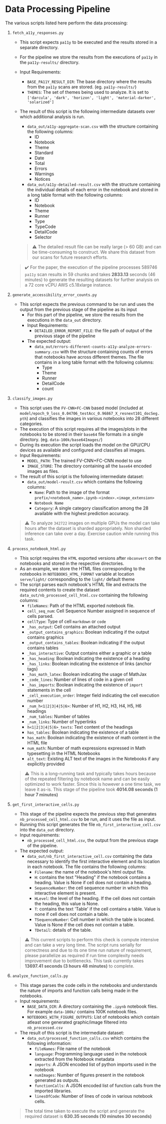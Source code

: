 # Data Processing Pipeline

The various scripts listed here perform the data processing:

1. `fetch_a11y_responses.py`
   - This script expects `pa11y` to be executed and the results stored in a separate directory.
   - For the pipeline we store the results from the executions of `pa11y` in the `pa11y-results/` directory.
   - Input Requirements:
     - `BASE_PA11Y_RESULT_DIR`: The base directory where the results from the `pa11y` scans are stored. (eg. `pa11y-results/`)
     - `THEMES`: The set of themes being used to analyze. It is set to `['darcula', 'dark', 'horizon', 'light', 'material-darker', 'solarized']`
   - The result of this script is the following intermediate datasets over which additional analysis is run.
     - `data_out/a11y-aggregate-scan.csv` with the structure containing the following columns:
       - ID
       - Notebook
       - Theme
       - Standard
       - Date
       - Total
       - Errors
       - Warnings
       - Notices
     - `data_out/a11y-detailed-result.csv` with the structure containing the individual details of each error in the notebook and stored in a long table format with the following columns:
       - ID
       - Notebook
       - Theme
       - Runner
       - Type
       - TypeCode
       - DetailCode
       - Selector
       
     > :warning: The detailed result file can be really large (> 60 GB) and can be time-consuming to construct. We share this dataset from our scans for future research efforts.

   > :heavy_check_mark: For the paper, the execution of the pipeline processes 589746 `pa11y` scan results in 59 chunks and takes **2833.13** seconds (46 minutes) to generate the resulting datasets for further analysis on a 72 core vCPU AWS c5.18xlarge instance.

2. `generate_accessibility_error_counts.py`
   - This script expects the previous command to be run and uses the output from the previous stage of the pipeline as its input
     - For this part of the pipeline, we store the results from the executions in the `data_out` directory.
     - Input Requirements:
       - `DETAILED_ERROR_REPORT_FILE`: the file path of output of the previous stage of the pipeline 
     - The expected output:
       - `data_out/errors-different-counts-a11y-analyze-errors-summary.csv` with the structure containing counts of errors that notebooks have across different themes. The file contains in a long table format with the following columns:
         - Type
         - Theme
         - Runner
         - DetailCode
         - count

3. `classify_images.py`
   - This script uses the `FV-CNN+FC-CNN` based model (included at `model/epoch_9_loss_0.04706_testAcc_0.96867_X_resnext101_docSeg.pth`) and classifies the images in various notebooks into 28 different categories.
   - The execution of this script requires all the images/plots in the notebooks to be stored in their `base64` file formats in a single directory. (eg. `data-100k/base64Images/`)
   - During its execution the script loads the model on the GPU/CPU devices as available and configured and classifies all images.
   - Input Requirements:
     - `MODEL_PATH`: The trained FV-CNN+FC-CNN model to use
     - `IMAGE_STORE`: The directory containing all the `base64` encoded images as files.
   - The result of this script is the following intermediate dataset:
     - `data_out/model-result.csv` which contains the following columns:
       - `Name`: Path to the image of the format `prefix/<notebook_name>.ipynb-<index>.<image_extension>`
       - `Notebook Name`
       - `Category`: A single category classification among the 28 available with the highest prediction accuracy.
   
   > :warning: To analyze `342722` images on multiple GPUs the model can take hours after the dataset is sharded appropriately. Non sharded inference can take over a day. Exercise caution while running this task.

4. `process_notebook_html.py`
   - This script requires the `HTML` exported versions after `nbconvert` on the notebooks and stored in the respective directories.
   - As an example, we store the HTML files corresponding to the notebooks in `NOTEBOOKS_HTML_FORMAT` variable at location `serve/light/` corresponding to the `light/` default theme
   - The script parses each notebook's HTML file and extracts the required contents to create the dataset `data_out/nb_processed_cell_html.csv` containing the following columns:
     - `fileNames`: Path of the HTML exported notebook file.
     - `cell_seq_num`: Cell Sequence Number assigned in sequence of cells parsed.
     - `cellType`: Type of cell `markdown` or `code`
     - `_has_output`: Cell contains an attached output
     - `_output_contains_graphics`: Boolean indicating if the output contains graphics
     - `_output_contains_tables`: Boolean indicating if the output contains tables
     - `_has_interactive`: Output contains either a graphic or a table
     - `_has_heading`: Boolean indicating the existence of a heading
     - `_has_links`: Boolean indicating the existence of links (anchor tags)
     - `_has_math_latex`: Boolean indicating the usage of MathJax
     - `_code_lines`: Number of lines of code in a given cell
     - `_has_imports`: Boolean indicating the existence of `import` statements in the cell
     - `_cell_execution_order`: Integer field indicating the cell execution number
     - `_num_h<1|2|3|4|5|6>`: Number of H1, H2, H3, H4, H5, H6 headings
     - `_num_tables`: Number of tables
     - `_num_links`: Number of hyperlinks
     - `h<1|2|3|4|5|6>_texts`: Text content of the headings
     - `has_tables`: Boolean indicating the existence of a table
     - `has_math`: Boolean indicating the existence of math content in the HTML file
     - `num_math`: Number of math expressions expressed in Math typesetting in the HTML Notebooks
     - `alt_text`: Existing ALT text of the images in the Notebooks if any explicitly provided
    
    >    :warning: This is a long-running task and typically takes hours because of the repeated filtering by notebook name and can be easily optimized to work faster. Since this is however a one time task, we leave it as-is. This stage of the pipeline took **4014.08 seconds (1 hour 7 minutes)**

5. `get_first_interactive_cells.py`
   - This stage of the pipeline expects the previous step that generates `nb_processed_cell_html.csv` to be run, and it uses the file as input.
   - Running this script generates the file `nb_first_interactive_cell.csv` into the `data_out` directory.
   - Input requirements:
     - `nb_processed_cell_html.csv`, the output from the previous stage of the pipeline.
   - The expected output:
     - `data_out/nb_first_interactive_cell.csv` containing the data necessary to identify the first interactive element and its location in each notebook. The file contains the following columns:
       - `Filename`: the name of the notebook's html output file.
       - `H`: contains the text "Heading" if the notebook contains a heading. Value is None if cell does not contain a heading.
       - `SequenceNumber`: the cell sequence number in which this interactive element is present.
       - `HLevel`: the level of the heading. If the cell does not contain the heading, this value is None.
       - `T`: contains the text 'Table' if the cell contains a table. Value is none if cell does not contain a table.
       - `TSequenceNumber`: Cell number in which the table is located. Value is None if the cell does not contain a table.
       - `TDetail`: details of the table.
   > :warning: This current scripts to perform this check is compute intensive and can take a very long time. The script runs serially for correctness and due to its one time run nature of requirement, please parallelize as required if run time complexity needs improvement due to bottlenecks. This task currently takes **13697.41 seconds (3 hours 48 minutes)** to complete.

6. `analyze_function_calls.py`
   - This stage parses the code cells in the notebooks and understands the nature of imports and function calls being made in the notebooks.
   - Input requirements:
     - `BASE_DATA_DIR`: A directory containing the `.ipynb` notebook files. For example `data-100k/` contains 100K notebook files.
     - `NOTEBOOKS_WITH_FIGURE_OUTPUTS`: List of notebooks which contain atleast one generated graphic/image filtered into `nb_processed.csv`
   - The result of this script is the intermediate dataset:
     - `data_out/processed_function_calls.csv` which contains the following information:
       - `fileNames`: File name of the notebook
       - `language`: Programming language used in the notebook extracted from the Notebook metadata
       - `imports`: A JSON encoded list of python imports used in the notebook
       - `numImages`: Number of figures present in the notebook generated as outputs.
       - `functionCalls`: A JSON encoded list of function calls from the imported libraries.
       - `linesOfCode`: Number of lines of code in various notebook cells.
   > The total time taken to execute the script and generate the required dataset is **630.35 seconds (10 minutes 30 seconds)**


